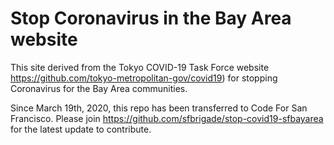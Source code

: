 # Stop Coronavirus in the Bay Area website

This site derived from the Tokyo COVID-19 Task Force website https://github.com/tokyo-metropolitan-gov/covid19) for stopping Coronavirus for the Bay Area communities.

Since March 19th, 2020, this repo has been transferred to Code For San Francisco. Please join https://github.com/sfbrigade/stop-covid19-sfbayarea for the latest update to contribute.
